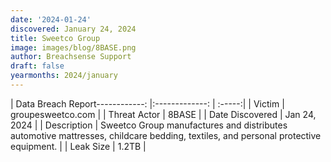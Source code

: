 ```yaml
---
date: '2024-01-24'
discovered: January 24, 2024
title: Sweetco Group
image: images/blog/8BASE.png
author: Breachsense Support
draft: false
yearmonths: 2024/january
---
```


| Data Breach Report------------:     |:-------------:    | :-----:|
| Victim      | groupesweetco.com      | 
| Threat Actor      | 8BASE      | 
| Date Discovered      | Jan 24, 2024      | 
| Description      | Sweetco Group manufactures and distributes automotive mattresses, childcare bedding, textiles, and personal protective equipment.      | 
| Leak Size      | 1.2TB      | 

